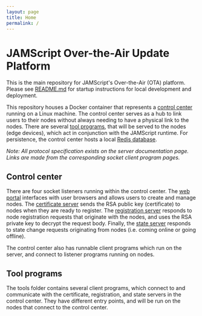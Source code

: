 ```yaml
---
layout: page
title: Home
permalink: /
---
```


# JAMScript Over-the-Air Update Platform

This is the main repository for JAMScript's Over-the-Air (OTA) platform. Please see [README.md](https://github.com/michaelg29/JAMScript-OTA/blob/main/README.md) for startup instructions for local development and deployment.

This repository houses a Docker container that represents a [control center](#control-center) running on a Linux machine. The control center serves as a hub to link users to their nodes without always needing to have a physical link to the nodes. There are several [tool programs](#tool-programs), that will be served to the nodes (edge devices), which act in conjunction with the JAMScript runtime. For persistence, the control center hosts a local [Redis database](./redis.md).

*Note: All protocol specification exists on the server documentation page. Links are made from the corresponding socket client program pages.*

## Control center
There are four socket listeners running within the control center. The [web portal](./ota-portal/ota-portal.md) interfaces with user browsers and allows users to create and manage nodes. The [certificate server](./ota-portal/cert-server.md) sends the RSA public key (certificate) to nodes when they are ready to register. The [registration server](./ota-portal/reg-server.md) responds to node registration requests that originate with the nodes, and uses the RSA private key to decrypt the request body. Finally, the [state server](./ota-portal/state-server.md) responds to state change requests originating from nodes (i.e. coming online or going offline).

The control center also has runnable client programs which run on the server, and connect to listener programs running on nodes.

## Tool programs
The tools folder contains several client programs, which connect to and communicate with the certificate, registration, and state servers in the control center. They have different entry points, and will be run on the nodes that connect to the control center.
